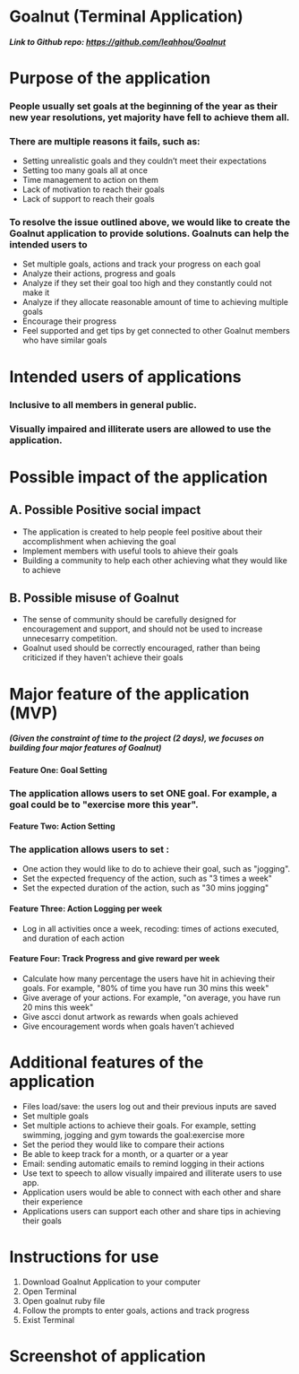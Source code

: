 # Goalnut (Terminal Application)

##### Link to Github repo: <https://github.com/leahhou/Goalnut>
# Purpose of the application

### People usually set goals at the beginning of the year as their new year resolutions, yet majority have fell to achieve them all. 
### There are multiple reasons it fails, such as:

* Setting unrealistic goals and they couldn’t meet their expectations
* Setting too many goals all at once
* Time management to action on them
* Lack of motivation to reach their goals
* Lack of support to reach their goals

### To resolve the issue outlined above, we would like to create the Goalnut application to provide solutions. Goalnuts can help the intended users to
* Set multiple goals, actions and track your progress on each goal
* Analyze their actions, progress and goals
* Analyze if they set their goal too high and they constantly could not make it
* Analyze if they allocate reasonable amount of time to achieving multiple goals
* Encourage their progress 
* Feel supported and get tips by get connected  to other Goalnut members who have similar goals

# Intended users of applications
### Inclusive to all members in general public. 
### Visually impaired and illiterate users are allowed to use the application.

     
# Possible impact of the application
## A. Possible Positive social impact
* The application is created to help people feel positive about their accomplishment when achieving the goal
* Implement members with useful tools to ahieve their goals
* Building a community to help each other achieving what they would like to achieve

## B. Possible misuse of Goalnut
* The sense of community should be carefully designed for encouragement and support, and should not be used to increase unnecesarry competition.
* Goalnut used should be correctly encouraged, rather than being criticized if they haven't achieve their goals


# Major feature of the application (MVP)
##### (Given the constraint of time to the project (2 days), we focuses on building four major features of Goalnut)
#### Feature One: Goal Setting
### The application allows users to set ONE goal. For example, a goal could be to "exercise more this year".

#### Feature Two: Action Setting
### The application allows users to set : 
* One action they would like to do to achieve their goal, such as "jogging".
* Set the expected frequency of the action, such as "3 times a week" 
* Set the expected duration of the action, such as "30 mins jogging" 

#### Feature Three: Action Logging per week
* Log in all activities once a week, recoding: times of actions executed, and duration of each action
#### Feature Four: Track Progress and give reward per week
* Calculate how many percentage the users have hit in achieving their goals. For example, "80% of time you have run 30 mins this week" 
* Give average of your actions. For example, "on average, you have run 20 mins this week"
* Give ascci donut artwork as rewards when goals achieved
* Give encouragement words when goals haven’t achieved
# Additional features of the application
* Files load/save: the users log out and their previous inputs are saved
* Set multiple goals 
* Set multiple actions to achieve their goals. For example, setting swimming, jogging and gym towards the goal:exercise more
* Set the period they would like to compare their actions
* Be able to keep track for a month, or a quarter or a year
* Email: sending automatic emails to remind logging in their actions
* Use text to speech to allow visually impaired and illiterate users to use app.
* Application users would be able to connect with each other and share their experience
* Applications users can support each other and share tips in achieving their goals

# Instructions for use
1. Download Goalnut Application to your computer
2. Open Terminal 
3. Open goalnut ruby file
4. Follow the prompts to enter goals, actions and track progress
5. Exist Terminal 

# Screenshot of application

